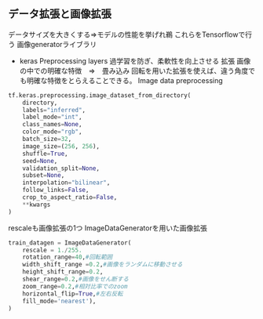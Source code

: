 ## データ拡張と画像拡張
データサイズを大きくする⇒モデルの性能を挙げれ鵜
これらをTensorflowで行う
画像generatorライブラリ
- keras Preprocessing layers
過学習を防ぎ、柔軟性を向上させる
拡張
画像の中での明確な特徴　⇒　畳み込み
回転を用いた拡張を使えば、違う角度でも明確な特徴をとらえることできる。
Image data preprocessing
```python
tf.keras.preprocessing.image_dataset_from_directory(
    directory,
    labels="inferred",
    label_mode="int",
    class_names=None,
    color_mode="rgb",
    batch_size=32,
    image_size=(256, 256),
    shuffle=True,
    seed=None,
    validation_split=None,
    subset=None,
    interpolation="bilinear",
    follow_links=False,
    crop_to_aspect_ratio=False,
    **kwargs
)
```
rescaleも画像拡張の1つ
ImageDataGeneratorを用いた画像拡張
```python
train_datagen = ImageDataGenerator(
    rescale = 1./255.
    rotation_range=40,#回転範囲
    width_shift_range =0.2,#画像をランダムに移動させる
    height_shift_range=0.2,
    shear_range=0.2,#画像をせん断する
    zoom_range=0.2,#相対比率でのzoom
    horizontal_flip=True,#左右反転
    fill_mode='nearest'),
)
```
